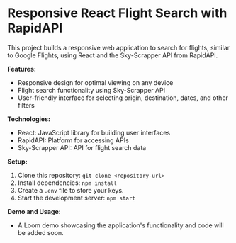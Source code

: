 # Responsive React Flight Search with RapidAPI

This project builds a responsive web application to search for flights, similar to Google Flights, using React and the Sky-Scrapper API from RapidAPI.

**Features:**

* Responsive design for optimal viewing on any device
* Flight search functionality using Sky-Scrapper API
* User-friendly interface for selecting origin, destination, dates, and other filters

**Technologies:**

* React: JavaScript library for building user interfaces
* RapidAPI: Platform for accessing APIs
* Sky-Scrapper API: API for flight search data

**Setup:**

1. Clone this repository: `git clone <repository-url>`
2. Install dependencies: `npm install`
3. Create a `.env` file to store your keys.
4. Start the development server: `npm start`

**Demo and Usage:**

* A Loom demo showcasing the application's functionality and code will be added soon.
